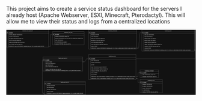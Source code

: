 This project aims to create a service status dashboard for the servers I already host (Apache Webserver, ESXI, Minecraft, Pterodactyl). This will allow me to view their status and logs from a centralized locations

![erd.png](docs/ERD/erd.png) 
